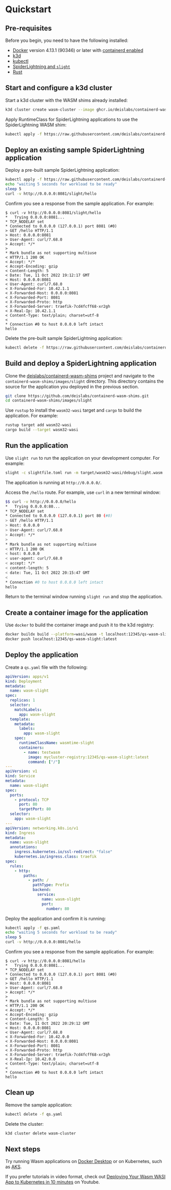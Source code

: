 # Quickstart

## Pre-requisites
Before you begin, you need to have the following installed:

- [Docker](https://docs.docker.com/install/) version 4.13.1 (90346) or later with [containerd enabled](https://docs.docker.com/desktop/containerd/)
- [k3d](https://k3d.io/v5.4.6/#installation)
- [kubectl](https://kubernetes.io/docs/tasks/tools/#kubectl)
- [SpiderLightning and `slight`](https://github.com/deislabs/spiderlightning#spiderlightning-or-slight)
- [Rust](https://www.rust-lang.org/tools/install)

## Start and configure a k3d cluster

Start a k3d cluster with the WASM shims already installed:

```bash
k3d cluster create wasm-cluster --image ghcr.io/deislabs/containerd-wasm-shims/examples/k3d:v0.3.3 -p "8081:80@loadbalancer" --agents 2 --registry-create mycluster-registry:12345
```

Apply RuntimeClass for SpiderLightning applications to use the SpiderLightning WASM shim:

```bash
kubectl apply -f https://raw.githubusercontent.com/deislabs/containerd-wasm-shims/main/deployments/workloads/runtime.yaml
```

## Deploy an existing sample SpiderLightning application

Deploy a pre-built sample SpiderLightning application:

```bash
kubectl apply -f https://raw.githubusercontent.com/deislabs/containerd-wasm-shims/main/deployments/workloads/workload.yaml
echo "waiting 5 seconds for workload to be ready"
sleep 5
curl -v http://0.0.0.0:8081/slight/hello
```

Confirm you see a response from the sample application. For example:

```output
$ curl -v http://0.0.0.0:8081/slight/hello
*   Trying 0.0.0.0:8081...
* TCP_NODELAY set
* Connected to 0.0.0.0 (127.0.0.1) port 8081 (#0)
> GET /hello HTTP/1.1
> Host: 0.0.0.0:8081
> User-Agent: curl/7.68.0
> Accept: */*
> 
* Mark bundle as not supporting multiuse
< HTTP/1.1 200 OK
< Accept: */*
< Accept-Encoding: gzip
< Content-Length: 5
< Date: Tue, 11 Oct 2022 19:12:17 GMT
< Host: 0.0.0.0:8081
< User-Agent: curl/7.68.0
< X-Forwarded-For: 10.42.1.1
< X-Forwarded-Host: 0.0.0.0:8081
< X-Forwarded-Port: 8081
< X-Forwarded-Proto: http
< X-Forwarded-Server: traefik-7cd4fcff68-xr2gh
< X-Real-Ip: 10.42.1.1
< Content-Type: text/plain; charset=utf-8
< 
* Connection #0 to host 0.0.0.0 left intact
hello
```

Delete the pre-built sample SpiderLightning application:

```bash
kubectl delete -f https://raw.githubusercontent.com/deislabs/containerd-wasm-shims/main/deployments/workloads/workload.yaml
```

## Build and deploy a SpiderLightning application

Clone the [deislabs/containerd-wasm-shims](https://github.com/deislabs/containerd-wasm-shims) project and navigate to the `containerd-wasm-shims/images/slight` directory. This directory contains the source for the application you deployed in the previous section.

```bash
git clone https://github.com/deislabs/containerd-wasm-shims.git
cd containerd-wasm-shims/images/slight
```

Use `rustup` to install the `wasm32-wasi` target and `cargo` to build the application. For example:

```bash
rustup target add wasm32-wasi
cargo build --target wasm32-wasi
```

## Run the application

Use `slight run` to run the application on your development computer. For example:

```bash
slight -c slightfile.toml run -m target/wasm32-wasi/debug/slight.wasm
```

The application is running at `http://0.0.0.0/`.

Access the `/hello` route. For example, use `curl` in a new terminal window:

```bash
$$ curl -v http://0.0.0.0/hello
*   Trying 0.0.0.0:80...
* TCP_NODELAY set
* Connected to 0.0.0.0 (127.0.0.1) port 80 (#0)
> GET /hello HTTP/1.1
> Host: 0.0.0.0
> User-Agent: curl/7.68.0
> Accept: */*
> 
* Mark bundle as not supporting multiuse
< HTTP/1.1 200 OK
< host: 0.0.0.0
< user-agent: curl/7.68.0
< accept: */*
< content-length: 5
< date: Tue, 11 Oct 2022 20:15:47 GMT
< 
* Connection #0 to host 0.0.0.0 left intact
hello
```

Return to the terminal window running `slight run` and stop the application.

## Create a container image for the application

Use `docker` to build the container image and push it to the k3d registry:

```bash
docker buildx build --platform=wasi/wasm -t localhost:12345/qs-wasm-slight .
docker push localhost:12345/qs-wasm-slight:latest
```

## Deploy the application

Create a `qs.yaml` file with the following:

```yml
apiVersion: apps/v1
kind: Deployment
metadata:
  name: wasm-slight
spec:
  replicas: 1
  selector:
    matchLabels:
      app: wasm-slight
  template:
    metadata:
      labels:
        app: wasm-slight
    spec:
      runtimeClassName: wasmtime-slight
      containers:
        - name: testwasm
          image: mycluster-registry:12345/qs-wasm-slight:latest
          command: ["/"]
---
apiVersion: v1
kind: Service
metadata:
  name: wasm-slight
spec:
  ports:
    - protocol: TCP
      port: 80
      targetPort: 80
  selector:
    app: wasm-slight
---
apiVersion: networking.k8s.io/v1
kind: Ingress
metadata:
  name: wasm-slight
  annotations:
    ingress.kubernetes.io/ssl-redirect: "false"
    kubernetes.io/ingress.class: traefik
spec:
  rules:
    - http:
        paths:
          - path: /
            pathType: Prefix
            backend:
              service:
                name: wasm-slight
                port:
                  number: 80
```

Deploy the application and confirm it is running:

```bash
kubectl apply -f qs.yaml
echo "waiting 5 seconds for workload to be ready"
sleep 5
curl -v http://0.0.0.0:8081/hello
```

Confirm you see a response from the sample application. For example:

```output
$ curl -v http://0.0.0.0:8081/hello
*   Trying 0.0.0.0:8081...
* TCP_NODELAY set
* Connected to 0.0.0.0 (127.0.0.1) port 8081 (#0)
> GET /hello HTTP/1.1
> Host: 0.0.0.0:8081
> User-Agent: curl/7.68.0
> Accept: */*
> 
* Mark bundle as not supporting multiuse
< HTTP/1.1 200 OK
< Accept: */*
< Accept-Encoding: gzip
< Content-Length: 5
< Date: Tue, 11 Oct 2022 20:29:12 GMT
< Host: 0.0.0.0:8081
< User-Agent: curl/7.68.0
< X-Forwarded-For: 10.42.0.0
< X-Forwarded-Host: 0.0.0.0:8081
< X-Forwarded-Port: 8081
< X-Forwarded-Proto: http
< X-Forwarded-Server: traefik-7cd4fcff68-xr2gh
< X-Real-Ip: 10.42.0.0
< Content-Type: text/plain; charset=utf-8
< 
* Connection #0 to host 0.0.0.0 left intact
hello
```

## Clean up

Remove the sample application:

```bash
kubectl delete -f qs.yaml
```

Delete the cluster:

```bash
k3d cluster delete wasm-cluster
```

## Next steps

Try running Wasm applications on [Docker Desktop](https://docs.docker.com/desktop/wasm/) or on Kubernetes, such as [AKS](https://learn.microsoft.com/en-us/azure/aks/use-wasi-node-pools).

If you prefer tutorials in video format, check out [Deploying Your Wasm WASI App to Kubernetes in 10 minutes](https://youtu.be/czxUVhMpWXg) on Youtube.